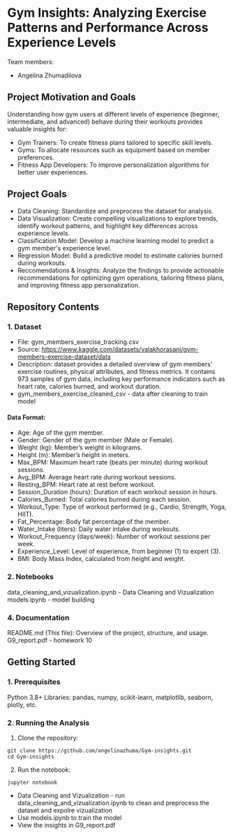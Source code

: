 # Gym Insights: Analyzing Exercise Patterns and Performance Across Experience Levels
Team members:
- Angelina Zhumadilova
## Project Motivation and Goals
Understanding how gym users at different levels of experience (beginner, intermediate, and advanced) behave during their workouts provides valuable insights for:
- Gym Trainers: To create fitness plans tailored to specific skill levels.
- Gyms: To allocate resources such as equipment based on member preferences.
- Fitness App Developers: To improve personalization algorithms for better user experiences.
## Project Goals
- Data Cleaning: Standardize and preprocess the dataset for analysis.
- Data Visualization: Create compelling visualizations to explore trends, identify workout patterns, and highlight key differences across experience levels.
- Classification Model: Develop a machine learning model to predict a gym member's experience level.
- Regression Model: Build a predictive model to estimate calories burned during workouts.
- Reccomendations & Insights: Analyze the findings to provide actionable recommendations for optimizing gym operations, tailoring fitness plans, and improving fitness app personalization.
## Repository Contents
### 1. Dataset
- File: gym_members_exercise_tracking.csv
- Source: https://www.kaggle.com/datasets/valakhorasani/gym-members-exercise-dataset/data
- Description: dataset provides a detailed overview of gym members' exercise routines, physical attributes, and fitness metrics. It contains 973 samples of gym data, including key performance indicators such as heart rate, calories burned, and workout duration.
- gym_members_exercise_cleaned_csv - data after cleaning to train model
#### Data Format:
- Age: Age of the gym member.
- Gender: Gender of the gym member (Male or Female).
- Weight (kg): Member’s weight in kilograms.
- Height (m): Member’s height in meters.
- Max_BPM: Maximum heart rate (beats per minute) during workout sessions.
- Avg_BPM: Average heart rate during workout sessions.
- Resting_BPM: Heart rate at rest before workout.
- Session_Duration (hours): Duration of each workout session in hours.
- Calories_Burned: Total calories burned during each session.
- Workout_Type: Type of workout performed (e.g., Cardio, Strength, Yoga, HIIT).
- Fat_Percentage: Body fat percentage of the member.
- Water_Intake (liters): Daily water intake during workouts.
- Workout_Frequency (days/week): Number of workout sessions per week.
- Experience_Level: Level of experience, from beginner (1) to expert (3).
- BMI: Body Mass Index, calculated from height and weight.
### 2. Notebooks
data_cleaning_and_vizualization.ipynb - Data Cleaning and Vizualization
models.ipynb - model building
### 4. Documentation
README.md (This file): Overview of the project, structure, and usage.
G9_report.pdf - homework 10

## Getting Started
### 1. Prerequisites
Python 3.8+
Libraries: pandas, numpy, scikit-learn, matplotlib, seaborn, plotly, etc.
### 2. Running the Analysis
1. Clone the repository:
```
git clone https://github.com/angelinazhuma/Gym-insights.git
cd Gym-insights
```
 2. Run the notebook:
```
jupyter notebook
```
- Data Cleaning and Vizualization - run data_cleaning_and_vizualization.ipynb to clean and preprocess the dataset and expolre vizualization
- Use models.ipynb to train the model
- View the insights in G9_report.pdf
  
